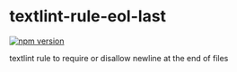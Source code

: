 # textlint-rule-eol-last

[![npm version](https://badge.fury.io/js/textlint-rule-eol-last.svg)](https://badge.fury.io/js/textlint-rule-eol-last)

textlint rule to require or disallow newline at the end of files
